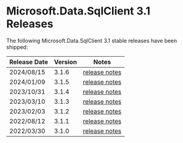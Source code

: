 # Microsoft.Data.SqlClient 3.1 Releases

The following Microsoft.Data.SqlClient 3.1 stable releases have been shipped:

| Release Date | Version | Notes |
| :-- | :-- | :--: |
| 2024/08/15 | 3.1.6 | [release notes](3.1.6.md) |
| 2024/01/09 | 3.1.5 | [release notes](3.1.5.md) |
| 2023/10/31 | 3.1.4 | [release notes](3.1.4.md) |
| 2023/03/10 | 3.1.3 | [release notes](3.1.3.md) |
| 2023/02/03 | 3.1.2 | [release notes](3.1.2.md) |
| 2022/08/12 | 3.1.1 | [release notes](3.1.1.md) |
| 2022/03/30 | 3.1.0 | [release notes](3.1.0.md) |
